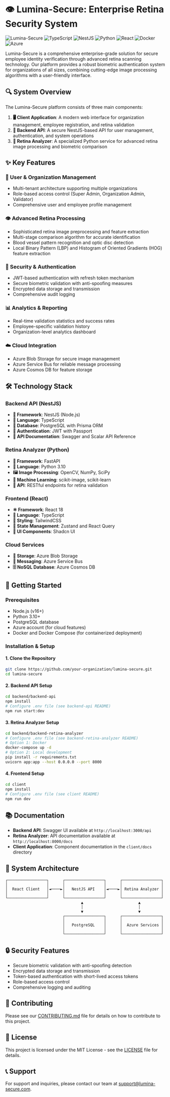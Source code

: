 # 👁️ Lumina-Secure: Enterprise Retina Security System

![Lumina-Secure](https://img.shields.io/badge/Lumina--Secure-1.0.0-brightgreen)
![TypeScript](https://img.shields.io/badge/TypeScript-5.0-blue)
![NestJS](https://img.shields.io/badge/NestJS-10.0-red)
![Python](https://img.shields.io/badge/Python-3.10-blue)
![React](https://img.shields.io/badge/React-18-blue)
![Docker](https://img.shields.io/badge/Docker-Ready-blue)
![Azure](https://img.shields.io/badge/Azure-Integrated-0078D4)

Lumina-Secure is a comprehensive enterprise-grade solution for secure employee identity verification through advanced retina scanning technology. Our platform provides a robust biometric authentication system for organizations of all sizes, combining cutting-edge image processing algorithms with a user-friendly interface.

## 🔍 System Overview

The Lumina-Secure platform consists of three main components:

1. **🖥️ Client Application**: A modern web interface for organization management, employee registration, and retina validation
2. **🔌 Backend API**: A secure NestJS-based API for user management, authentication, and system operations
3. **🧠 Retina Analyzer**: A specialized Python service for advanced retina image processing and biometric comparison

## ✨ Key Features

### 👥 User & Organization Management
- Multi-tenant architecture supporting multiple organizations
- Role-based access control (Super Admin, Organization Admin, Validator)
- Comprehensive user and employee profile management

### 👁️ Advanced Retina Processing
- Sophisticated retina image preprocessing and feature extraction
- Multi-stage comparison algorithm for accurate identification
- Blood vessel pattern recognition and optic disc detection
- Local Binary Pattern (LBP) and Histogram of Oriented Gradients (HOG) feature extraction

### 🔐 Security & Authentication
- JWT-based authentication with refresh token mechanism
- Secure biometric validation with anti-spoofing measures
- Encrypted data storage and transmission
- Comprehensive audit logging

### 📊 Analytics & Reporting
- Real-time validation statistics and success rates
- Employee-specific validation history
- Organization-level analytics dashboard

### ☁️ Cloud Integration
- Azure Blob Storage for secure image management
- Azure Service Bus for reliable message processing
- Azure Cosmos DB for feature storage

## 🛠️ Technology Stack

### Backend API (NestJS)
- **🔧 Framework**: NestJS (Node.js)
- **📝 Language**: TypeScript
- **💾 Database**: PostgreSQL with Prisma ORM
- **🔑 Authentication**: JWT with Passport
- **📖 API Documentation**: Swagger and Scalar API Reference

### Retina Analyzer (Python)
- **🔧 Framework**: FastAPI
- **📝 Language**: Python 3.10
- **🖼️ Image Processing**: OpenCV, NumPy, SciPy
- **🧮 Machine Learning**: scikit-image, scikit-learn
- **🔌 API**: RESTful endpoints for retina validation

### Frontend (React)
- **⚛️ Framework**: React 18
- **📝 Language**: TypeScript
- **🎨 Styling**: TailwindCSS
- **🔄 State Management**: Zustand and React Query
- **🧩 UI Components**: Shadcn UI

### Cloud Services
- **💾 Storage**: Azure Blob Storage
- **📨 Messaging**: Azure Service Bus
- **🗄️ NoSQL Database**: Azure Cosmos DB

## 🚀 Getting Started

### Prerequisites
- Node.js (v16+)
- Python 3.10+
- PostgreSQL database
- Azure account (for cloud features)
- Docker and Docker Compose (for containerized deployment)

### Installation & Setup

#### 1. Clone the Repository
```bash
git clone https://github.com/your-organization/lumina-secure.git
cd lumina-secure
```

#### 2. Backend API Setup
```bash
cd backend/backend-api
npm install
# Configure .env file (see backend-api README)
npm run start:dev
```

#### 3. Retina Analyzer Setup
```bash
cd backend/backend-retina-analyzer
# Configure .env file (see backend-retina-analyzer README)
# Option 1: Docker
docker-compose up -d
# Option 2: Local development
pip install -r requirements.txt
uvicorn app:app --host 0.0.0.0 --port 8000
```

#### 4. Frontend Setup
```bash
cd client
npm install
# Configure .env file (see client README)
npm run dev
```

## 📚 Documentation

- **Backend API**: Swagger UI available at `http://localhost:3000/api`
- **Retina Analyzer**: API documentation available at `http://localhost:8000/docs`
- **Client Application**: Component documentation in the `client/docs` directory

## 🔌 System Architecture

```
┌─────────────────┐      ┌─────────────────┐      ┌─────────────────┐
│                 │      │                 │      │                 │
│  React Client   │◄────►│   NestJS API    │◄────►│ Retina Analyzer │
│                 │      │                 │      │                 │
└─────────────────┘      └─────────────────┘      └─────────────────┘
                                 ▲                        ▲
                                 │                        │
                                 ▼                        ▼
                         ┌─────────────────┐      ┌─────────────────┐
                         │                 │      │                 │
                         │   PostgreSQL    │      │  Azure Services │
                         │                 │      │                 │
                         └─────────────────┘      └─────────────────┘
```

## 🔒 Security Features

- Secure biometric validation with anti-spoofing detection
- Encrypted data storage and transmission
- Token-based authentication with short-lived access tokens
- Role-based access control
- Comprehensive logging and auditing

## 🤝 Contributing

Please see our [CONTRIBUTING.md](CONTRIBUTING.md) file for details on how to contribute to this project.

## 📄 License

This project is licensed under the MIT License - see the [LICENSE](LICENSE) file for details.

## 📞 Support

For support and inquiries, please contact our team at support@lumina-secure.com.

